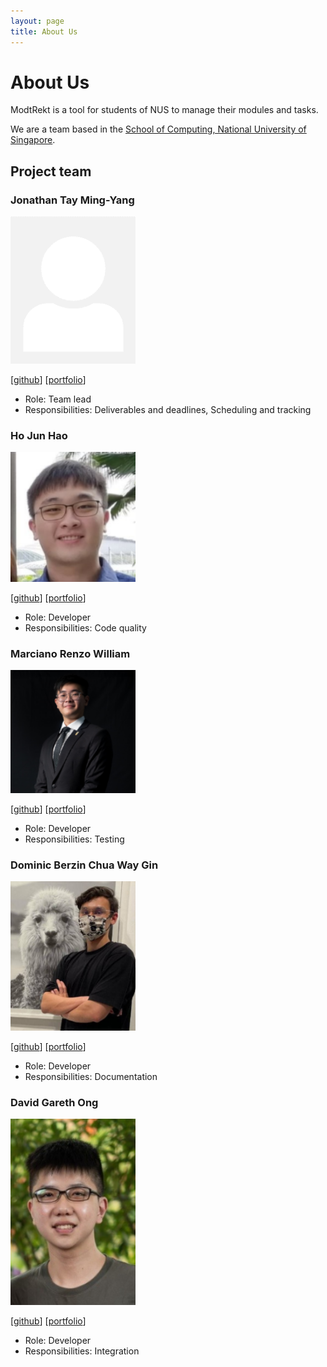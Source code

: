 ```yaml
---
layout: page
title: About Us
---
```


# About Us

ModtRekt is a tool for students of NUS to manage their modules and tasks.

We are a team based in the [School of Computing, National University of Singapore](http://www.comp.nus.edu.sg).

## Project team

### Jonathan Tay Ming-Yang

<img src="images/jontmy.png" width="200px">

[[github](https://github.com/jontmy)]
[[portfolio](team/jontmy.md)]

* Role: Team lead
* Responsibilities: Deliverables and deadlines, Scheduling and tracking

### Ho Jun Hao

<img src="images/hojunhao2000.png" width="200px">

[[github](http://github.com/hojunhao2000)]
[[portfolio](team/hojunhao2000.md)]

* Role: Developer
* Responsibilities: Code quality

### Marciano Renzo William

<img src="images/midnightfeverrr.png" width="200px">

[[github](http://github.com/midnightfeverrr)] [[portfolio](team/midnightfeverrr.md)]

* Role: Developer
* Responsibilities: Testing

### Dominic Berzin Chua Way Gin

<img src="images/domoberzin.png" width="200px">

[[github](http://github.com/domoberzin)]
[[portfolio](team/domoberzin.md)]

* Role: Developer
* Responsibilities: Documentation

### David Gareth Ong

<img src="images/vvidday.png" width="200px">

[[github](http://github.com/vvidday)]
[[portfolio](team/vvidday.md)]

* Role: Developer
* Responsibilities: Integration
